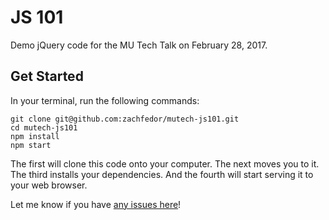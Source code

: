# JS 101

Demo jQuery code for the MU Tech Talk on February 28, 2017.


## Get Started

In your terminal, run the following commands:

```
git clone git@github.com:zachfedor/mutech-js101.git
cd mutech-js101
npm install
npm start
```

The first will clone this code onto your computer. The next moves you to it. The third installs your dependencies. And the fourth will start serving it to your web browser.

Let me know if you have [any issues here](https://github.com/zachfedor/mutech-js101/issues)!

